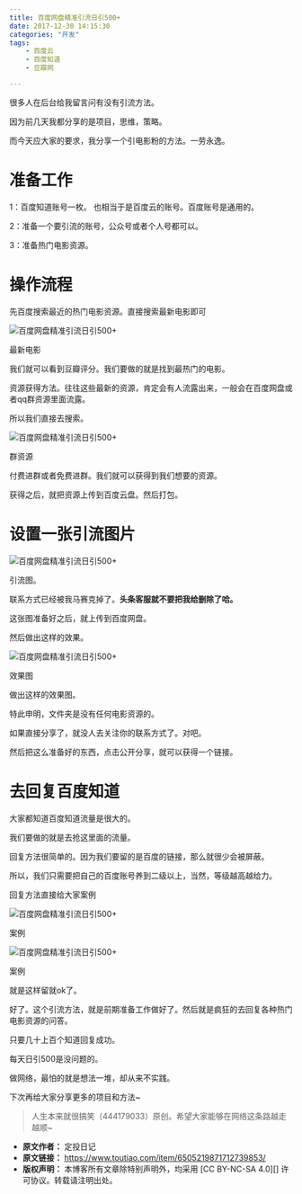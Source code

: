```yaml
---
title: 百度网盘精准引流日引500+
date: 2017-12-30 14:15:30
categories: "开发"
tags:
	- 百度云
	- 百度知道
	- 豆瓣网

---
```


很多人在后台给我留言问有没有引流方法。

因为前几天我都分享的是项目，思维，策略。

而今天应大家的要求，我分享一个引电影粉的方法。一劳永逸。

# 准备工作 #

1：百度知道账号一枚。 也相当于是百度云的账号。百度账号是通用的。

2：准备一个要引流的账号，公众号或者个人号都可以。

3：准备热门电影资源。

# 操作流程 #

先百度搜索最近的热门电影资源。直接搜索最新电影即可

![百度网盘精准引流日引500+][500]

最新电影

我们就可以看到豆瓣评分。我们要做的就是找到最热门的电影。

资源获得方法。往往这些最新的资源，肯定会有人流露出来，一般会在百度网盘或者qq群资源里面流露。

所以我们直接去搜索。

![百度网盘精准引流日引500+][500 1]

群资源

付费进群或者免费进群。我们就可以获得到我们想要的资源。

获得之后，就把资源上传到百度云盘。然后打包。

# 设置一张引流图片 #

![百度网盘精准引流日引500+][500 2]

引流图。

联系方式已经被我马赛克掉了。**头条客服就不要把我给删除了哈。**

这张图准备好之后，就上传到百度网盘。

然后做出这样的效果。

![百度网盘精准引流日引500+][500 3]

效果图

做出这样的效果图。

特此申明，文件夹是没有任何电影资源的。

如果直接分享了，就没人去关注你的联系方式了。对吧。

然后把这么准备好的东西，点击公开分享，就可以获得一个链接。

# 去回复百度知道 #

大家都知道百度知道流量是很大的。

我们要做的就是去抢这里面的流量。

回复方法很简单的。因为我们要留的是百度的链接，那么就很少会被屏蔽。

所以，我们只需要把自己的百度账号养到二级以上，当然，等级越高越给力。

回复方法直接给大家案例

![百度网盘精准引流日引500+][500 4]

案例

![百度网盘精准引流日引500+][500 5]

案例

就是这样留就ok了。

好了。这个引流方法，就是前期准备工作做好了。然后就是疯狂的去回复各种热门电影资源的问答。

只要几十上百个知道回复成功。

每天日引500是没问题的。

做网络，最怕的就是想法一堆，却从来不实践。

下次再给大家分享更多的项目和方法~

> 人生本来就很搞笑（444179033）原创。希望大家能够在网络这条路越走越顺~


[500]: /pro/os/crawler/M26Z-BYFN-ZVRF.jpg
[500 1]: /pro/os/crawler/ZEYM-IF3Y-JVFJ.jpg
[500 2]: /pro/os/crawler/BVFU-BEVR-NZUA.jpg
[500 3]: /pro/os/crawler/V32I-3YVF-AFIA.jpg
[500 4]: /pro/os/crawler/YBMA-NIZ7-FBFZ.jpg
[500 5]: /pro/os/crawler/N2YI-ARRF-FAFE.jpg
 *  **原文作者：** 定投日记
 *  **原文链接：** https://www.toutiao.com/item/6505219871712739853/
 *  **版权声明：** 本博客所有文章除特别声明外，均采用 [CC BY-NC-SA 4.0][] 许可协议。转载请注明出处。